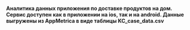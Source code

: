 #### Аналитика данных приложения по доставке продуктов на дом. Сервис доступен как в приложении на ios, так и на android. Данные выгружены из AppMetrica в виде таблицы KC_case_data.csv